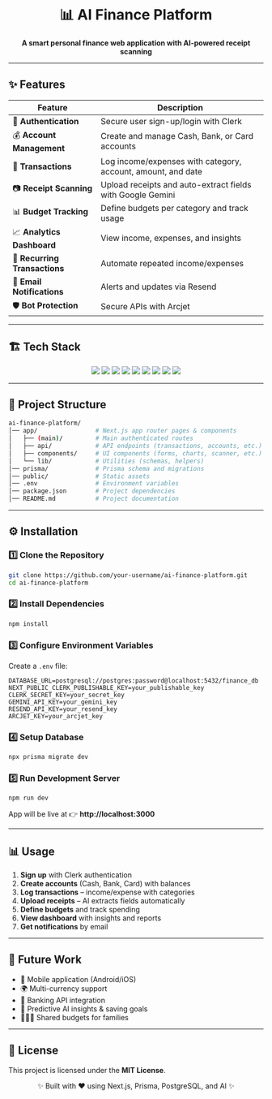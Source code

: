 <h1 align="center">📊 AI Finance Platform</h1>
<p align="center">
  <b>A smart personal finance web application with AI-powered receipt scanning</b>  
</p>

---

## ✨ Features  

| Feature | Description |
|---------|-------------|
| 🔐 **Authentication** | Secure user sign-up/login with Clerk |
| 💰 **Account Management** | Create and manage Cash, Bank, or Card accounts |
| 🧾 **Transactions** | Log income/expenses with category, account, amount, and date |
| 📷 **Receipt Scanning** | Upload receipts and auto-extract fields with Google Gemini |
| 📊 **Budget Tracking** | Define budgets per category and track usage |
| 📈 **Analytics Dashboard** | View income, expenses, and insights |
| 🔄 **Recurring Transactions** | Automate repeated income/expenses |
| 📧 **Email Notifications** | Alerts and updates via Resend |
| 🛡 **Bot Protection** | Secure APIs with Arcjet |

---

## 🏗️ Tech Stack  

<p align="center">
  <img src="https://img.shields.io/badge/Next.js-black?style=for-the-badge&logo=next.js&logoColor=white"/>
  <img src="https://img.shields.io/badge/React-20232A?style=for-the-badge&logo=react&logoColor=61DAFB"/>
  <img src="https://img.shields.io/badge/PostgreSQL-316192?style=for-the-badge&logo=postgresql&logoColor=white"/>
  <img src="https://img.shields.io/badge/Prisma-2D3748?style=for-the-badge&logo=prisma&logoColor=white"/>
  <img src="https://img.shields.io/badge/Clerk-5B0BB5?style=for-the-badge&logo=clerk&logoColor=white"/>
  <img src="https://img.shields.io/badge/Google_Gemini-4285F4?style=for-the-badge&logo=google&logoColor=white"/>
  <img src="https://img.shields.io/badge/Resend-EA4335?style=for-the-badge&logo=gmail&logoColor=white"/>
  <img src="https://img.shields.io/badge/Arcjet-000000?style=for-the-badge"/>
  <img src="https://img.shields.io/badge/Inngest-00BFA6?style=for-the-badge"/>
</p>

---

## 📂 Project Structure  

```bash
ai-finance-platform/
│── app/                # Next.js app router pages & components
│   ├── (main)/         # Main authenticated routes
│   ├── api/            # API endpoints (transactions, accounts, etc.)
│   ├── components/     # UI components (forms, charts, scanner, etc.)
│   └── lib/            # Utilities (schemas, helpers)
│── prisma/             # Prisma schema and migrations
│── public/             # Static assets
│── .env                # Environment variables
│── package.json        # Project dependencies
│── README.md           # Project documentation
```

---

## ⚙️ Installation  

### 1️⃣ Clone the Repository  
```bash
git clone https://github.com/your-username/ai-finance-platform.git
cd ai-finance-platform
```

### 2️⃣ Install Dependencies  
```bash
npm install
```

### 3️⃣ Configure Environment Variables  
Create a `.env` file:  
```env
DATABASE_URL=postgresql://postgres:password@localhost:5432/finance_db
NEXT_PUBLIC_CLERK_PUBLISHABLE_KEY=your_publishable_key
CLERK_SECRET_KEY=your_secret_key
GEMINI_API_KEY=your_gemini_key
RESEND_API_KEY=your_resend_key
ARCJET_KEY=your_arcjet_key
```

### 4️⃣ Setup Database  
```bash
npx prisma migrate dev
```

### 5️⃣ Run Development Server  
```bash
npm run dev
```
App will be live at 👉 **http://localhost:3000**

---

## 📊 Usage  

1. **Sign up** with Clerk authentication  
2. **Create accounts** (Cash, Bank, Card) with balances  
3. **Log transactions** – income/expense with categories  
4. **Upload receipts** – AI extracts fields automatically  
5. **Define budgets** and track spending  
6. **View dashboard** with insights and reports  
7. **Get notifications** by email  

---

## 🔮 Future Work  

- 📱 Mobile application (Android/iOS)  
- 🌍 Multi-currency support  
- 🏦 Banking API integration  
- 🤖 Predictive AI insights & saving goals  
- 👨‍👩‍👧 Shared budgets for families  

---

## 📝 License  

This project is licensed under the **MIT License**.  

<p align="center">✨ Built with ❤️ using Next.js, Prisma, PostgreSQL, and AI ✨</p>
